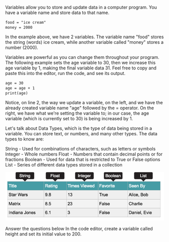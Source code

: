 Variables allow you to store and update data in a computer program. You have a variable name and store data to that name.
~~~
food = "ice cream"
money = 2000
~~~
In the example above, we have 2 variables. The variable name "food" stores the string (words) ice cream, while another variable called "money" stores a number (2000).

Variables are powerful as you can change them throughout your program. The following example sets the age variable to 30, then we increase this age variable by 1, making the final variable data 31. Feel free to copy and paste this into the editor, run the code, and see its output.
~~~
age = 30
age = age + 1
print(age)
~~~
Notice, on line 2, the way we update a variable, on the left, and we have the already created variable name "age" followed by the = operator. On the right, we have what we're setting the variable to; in our case, the age variable (which is currently set to 30) is being increased by 1.

Let's talk about Data Types, which is the type of data being stored in a variable. You can store text, or numbers, and many other types. The data types to know are:

String - Used for combinations of characters, such as letters or symbols
Integer - Whole numbers
Float - Numbers that contain decimal points or for fractions
Boolean - Used for data that is restricted to True or False options
List - Series of different data types stored in a collection

![](https://github.com/A3lpha/Learning-Python-on-TryHackMe/blob/main/source%20code/4.png)


Answer the questions below
In the code editor, create a variable called height and set its initial value to 200.
